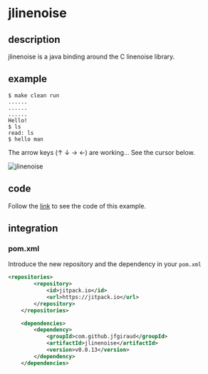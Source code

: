 # jlinenoise

## description
jlinenoise is a java binding around the C linenoise library.

## example
```
$ make clean run
......
......
......
Hello!
$ ls
read: ls
$ hello man
```

The arrow keys (↑ ↓ → ←) are working... See the cursor below.

![jlinenoise](https://github.com/jfgiraud/jlinenoise/assets/505040/42c6b923-50a9-4591-9145-7cb9bfa3317b)

## code
Follow the [link](src/main/java/com/github/jfgiraud/jlinenoise) to see the code of this example.

## integration

### pom.xml

Introduce the new repository and the dependency in your `pom.xml`

```xml
<repositories>
        <repository>
            <id>jitpack.io</id>
            <url>https://jitpack.io</url>
        </repository>
    </repositories>

    <dependencies>
        <dependency>
            <groupId>com.github.jfgiraud</groupId>
            <artifactId>jlinenoise</artifactId>
            <version>v0.0.13</version>
        </dependency>
    </dependencies>
```
